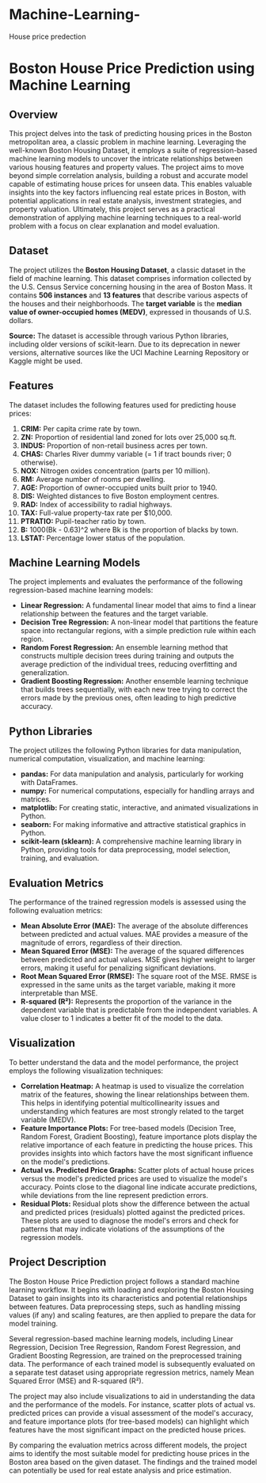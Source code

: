 # Machine-Learning-
House price predection
# Boston House Price Prediction using Machine Learning

## Overview

This project delves into the task of predicting housing prices in the Boston metropolitan area, a classic problem in machine learning.  Leveraging the well-known Boston Housing Dataset, it employs a suite of regression-based machine learning models to uncover the intricate relationships between various housing features and property values.  The project aims to move beyond simple correlation analysis, building a robust and accurate model capable of estimating house prices for unseen data.  This enables valuable insights into the key factors influencing real estate prices in Boston, with potential applications in real estate analysis, investment strategies, and property valuation.  Ultimately, this project serves as a practical demonstration of applying machine learning techniques to a real-world problem with a focus on clear explanation and model evaluation.

## Dataset

The project utilizes the **Boston Housing Dataset**, a classic dataset in the field of machine learning. This dataset comprises information collected by the U.S. Census Service concerning housing in the area of Boston Mass. It contains **506 instances** and **13 features** that describe various aspects of the houses and their neighborhoods. The **target variable** is the **median value of owner-occupied homes (MEDV)**, expressed in thousands of U.S. dollars.

**Source:** The dataset is accessible through various Python libraries, including older versions of scikit-learn. Due to its deprecation in newer versions, alternative sources like the UCI Machine Learning Repository or Kaggle might be used.

## Features

The dataset includes the following features used for predicting house prices:

1.  **CRIM:** Per capita crime rate by town.
2.  **ZN:** Proportion of residential land zoned for lots over 25,000 sq.ft.
3.  **INDUS:** Proportion of non-retail business acres per town.
4.  **CHAS:** Charles River dummy variable (= 1 if tract bounds river; 0 otherwise).
5.  **NOX:** Nitrogen oxides concentration (parts per 10 million).
6.  **RM:** Average number of rooms per dwelling.
7.  **AGE:** Proportion of owner-occupied units built prior to 1940.
8.  **DIS:** Weighted distances to five Boston employment centres.
9.  **RAD:** Index of accessibility to radial highways.
10. **TAX:** Full-value property-tax rate per \$10,000.
11. **PTRATIO:** Pupil-teacher ratio by town.
12. **B:** 1000(Bk - 0.63)^2 where Bk is the proportion of blacks by town.
13.  **LSTAT:** Percentage lower status of the population.

## Machine Learning Models

The project implements and evaluates the performance of the following regression-based machine learning models:

* **Linear Regression:** A fundamental linear model that aims to find a linear relationship between the features and the target variable.
* **Decision Tree Regression:** A non-linear model that partitions the feature space into rectangular regions, with a simple prediction rule within each region.
* **Random Forest Regression:** An ensemble learning method that constructs multiple decision trees during training and outputs the average prediction of the individual trees, reducing overfitting and generalization.
* **Gradient Boosting Regression:** Another ensemble learning technique that builds trees sequentially, with each new tree trying to correct the errors made by the previous ones, often leading to high predictive accuracy.

## Python Libraries

The project utilizes the following Python libraries for data manipulation, numerical computation, visualization, and machine learning:

* **pandas:** For data manipulation and analysis, particularly for working with DataFrames.
* **numpy:** For numerical computations, especially for handling arrays and matrices.
* **matplotlib:** For creating static, interactive, and animated visualizations in Python.
* **seaborn:** For making informative and attractive statistical graphics in Python.
* **scikit-learn (sklearn):** A comprehensive machine learning library in Python, providing tools for data preprocessing, model selection, training, and evaluation.

## Evaluation Metrics

The performance of the trained regression models is assessed using the following evaluation metrics:

* **Mean Absolute Error (MAE):** The average of the absolute differences between predicted and actual values.  MAE provides a measure of the magnitude of errors, regardless of their direction.
* **Mean Squared Error (MSE):** The average of the squared differences between predicted and actual values. MSE gives higher weight to larger errors, making it useful for penalizing significant deviations.
* **Root Mean Squared Error (RMSE):** The square root of the MSE. RMSE is expressed in the same units as the target variable, making it more interpretable than MSE.
* **R-squared (R²):** Represents the proportion of the variance in the dependent variable that is predictable from the independent variables. A value closer to 1 indicates a better fit of the model to the data.

## Visualization

To better understand the data and the model performance, the project employs the following visualization techniques:

* **Correlation Heatmap:** A heatmap is used to visualize the correlation matrix of the features, showing the linear relationships between them. This helps in identifying potential multicollinearity issues and understanding which features are most strongly related to the target variable (MEDV).
* **Feature Importance Plots:** For tree-based models (Decision Tree, Random Forest, Gradient Boosting), feature importance plots display the relative importance of each feature in predicting the house prices. This provides insights into which factors have the most significant influence on the model's predictions.
* **Actual vs. Predicted Price Graphs:** Scatter plots of actual house prices versus the model's predicted prices are used to visualize the model's accuracy. Points close to the diagonal line indicate accurate predictions, while deviations from the line represent prediction errors.
* **Residual Plots:** Residual plots show the difference between the actual and predicted prices (residuals) plotted against the predicted prices. These plots are used to diagnose the model's errors and check for patterns that may indicate violations of the assumptions of the regression models.

## Project Description

The Boston House Price Prediction project follows a standard machine learning workflow. It begins with loading and exploring the Boston Housing Dataset to gain insights into its characteristics and potential relationships between features. Data preprocessing steps, such as handling missing values (if any) and scaling features, are then applied to prepare the data for model training.

Several regression-based machine learning models, including Linear Regression, Decision Tree Regression, Random Forest Regression, and Gradient Boosting Regression, are trained on the preprocessed training data. The performance of each trained model is subsequently evaluated on a separate test dataset using appropriate regression metrics, namely Mean Squared Error (MSE) and R-squared (R²).

The project may also include visualizations to aid in understanding the data and the performance of the models. For instance, scatter plots of actual vs. predicted prices can provide a visual assessment of the model's accuracy, and feature importance plots (for tree-based models) can highlight which features have the most significant impact on the predicted house prices.

By comparing the evaluation metrics across different models, the project aims to identify the most suitable model for predicting house prices in the Boston area based on the given dataset. The findings and the trained model can potentially be used for real estate analysis and price estimation.

